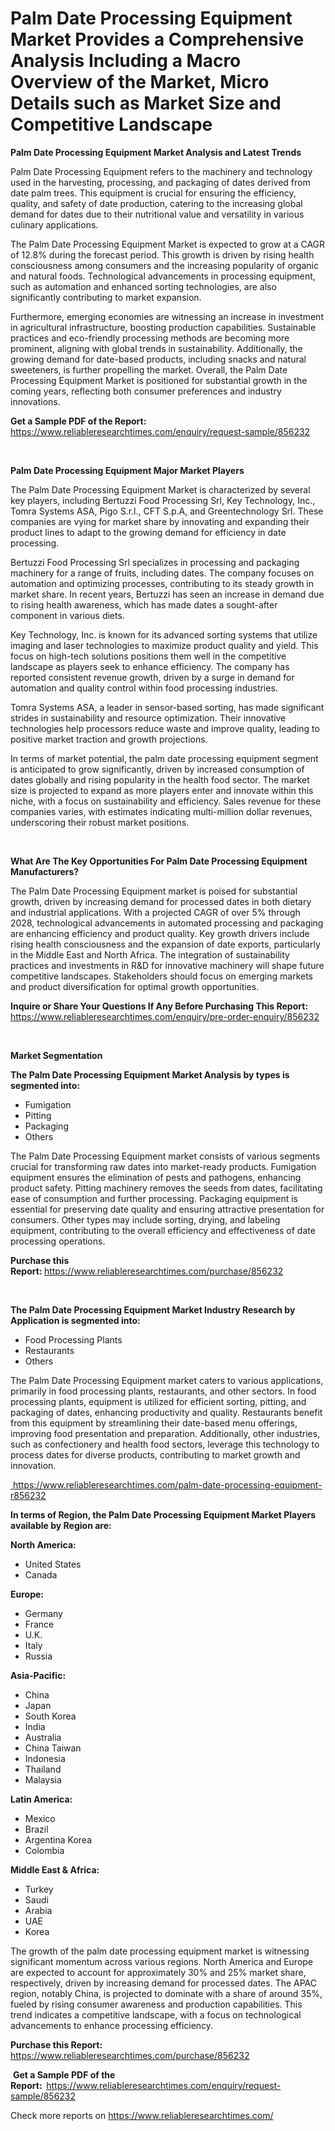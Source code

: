 <p><h1>Palm Date Processing Equipment Market Provides a Comprehensive Analysis Including a Macro Overview of the Market, Micro Details such as Market Size and Competitive Landscape</h1></p><p><strong>Palm Date Processing Equipment Market Analysis and Latest Trends</strong></p>
<p><p>Palm Date Processing Equipment refers to the machinery and technology used in the harvesting, processing, and packaging of dates derived from date palm trees. This equipment is crucial for ensuring the efficiency, quality, and safety of date production, catering to the increasing global demand for dates due to their nutritional value and versatility in various culinary applications.</p><p>The Palm Date Processing Equipment Market is expected to grow at a CAGR of 12.8% during the forecast period. This growth is driven by rising health consciousness among consumers and the increasing popularity of organic and natural foods. Technological advancements in processing equipment, such as automation and enhanced sorting technologies, are also significantly contributing to market expansion. </p><p>Furthermore, emerging economies are witnessing an increase in investment in agricultural infrastructure, boosting production capabilities. Sustainable practices and eco-friendly processing methods are becoming more prominent, aligning with global trends in sustainability. Additionally, the growing demand for date-based products, including snacks and natural sweeteners, is further propelling the market. Overall, the Palm Date Processing Equipment Market is positioned for substantial growth in the coming years, reflecting both consumer preferences and industry innovations.</p></p>
<p><strong>Get a Sample PDF of the Report:&nbsp;</strong> <a href="https://www.reliableresearchtimes.com/enquiry/request-sample/856232?utm_campaign=2009&utm_medium=2&utm_source=Github&utm_content=ia&utm_term=08042025&utm_id=palm-date-processing-equipment">https://www.reliableresearchtimes.com/enquiry/request-sample/856232</a></p>
<p>&nbsp;</p>
<p><strong>Palm Date Processing Equipment Major Market Players</strong></p>
<p><p>The Palm Date Processing Equipment Market is characterized by several key players, including Bertuzzi Food Processing Srl, Key Technology, Inc., Tomra Systems ASA, Pigo S.r.l., CFT S.p.A, and Greentechnology Srl. These companies are vying for market share by innovating and expanding their product lines to adapt to the growing demand for efficiency in date processing.</p><p>Bertuzzi Food Processing Srl specializes in processing and packaging machinery for a range of fruits, including dates. The company focuses on automation and optimizing processes, contributing to its steady growth in market share. In recent years, Bertuzzi has seen an increase in demand due to rising health awareness, which has made dates a sought-after component in various diets.</p><p>Key Technology, Inc. is known for its advanced sorting systems that utilize imaging and laser technologies to maximize product quality and yield. This focus on high-tech solutions positions them well in the competitive landscape as players seek to enhance efficiency. The company has reported consistent revenue growth, driven by a surge in demand for automation and quality control within food processing industries.</p><p>Tomra Systems ASA, a leader in sensor-based sorting, has made significant strides in sustainability and resource optimization. Their innovative technologies help processors reduce waste and improve quality, leading to positive market traction and growth projections.</p><p>In terms of market potential, the palm date processing equipment segment is anticipated to grow significantly, driven by increased consumption of dates globally and rising popularity in the health food sector. The market size is projected to expand as more players enter and innovate within this niche, with a focus on sustainability and efficiency. Sales revenue for these companies varies, with estimates indicating multi-million dollar revenues, underscoring their robust market positions.</p></p>
<p>&nbsp;</p>
<p><strong>What Are The Key Opportunities For Palm Date Processing Equipment Manufacturers?</strong></p>
<p><p>The Palm Date Processing Equipment market is poised for substantial growth, driven by increasing demand for processed dates in both dietary and industrial applications. With a projected CAGR of over 5% through 2028, technological advancements in automated processing and packaging are enhancing efficiency and product quality. Key growth drivers include rising health consciousness and the expansion of date exports, particularly in the Middle East and North Africa. The integration of sustainability practices and investments in R&D for innovative machinery will shape future competitive landscapes. Stakeholders should focus on emerging markets and product diversification for optimal growth opportunities.</p></p>
<p><strong>Inquire or Share Your Questions If Any Before Purchasing This Report:</strong> <a href="https://www.reliableresearchtimes.com/enquiry/pre-order-enquiry/856232?utm_campaign=2009&utm_medium=2&utm_source=Github&utm_content=ia&utm_term=08042025&utm_id=palm-date-processing-equipment">https://www.reliableresearchtimes.com/enquiry/pre-order-enquiry/856232</a></p>
<p>&nbsp;</p>
<p><strong>Market Segmentation</strong></p>
<p><strong>The Palm Date Processing Equipment Market Analysis by types is segmented into:</strong></p>
<p><ul><li>Fumigation</li><li>Pitting</li><li>Packaging</li><li>Others</li></ul></p>
<p><p>The Palm Date Processing Equipment market consists of various segments crucial for transforming raw dates into market-ready products. Fumigation equipment ensures the elimination of pests and pathogens, enhancing product safety. Pitting machinery removes the seeds from dates, facilitating ease of consumption and further processing. Packaging equipment is essential for preserving date quality and ensuring attractive presentation for consumers. Other types may include sorting, drying, and labeling equipment, contributing to the overall efficiency and effectiveness of date processing operations.</p></p>
<p><strong>Purchase this Report:&nbsp;</strong><a href="https://www.reliableresearchtimes.com/purchase/856232?utm_campaign=2009&utm_medium=2&utm_source=Github&utm_content=ia&utm_term=08042025&utm_id=palm-date-processing-equipment">https://www.reliableresearchtimes.com/purchase/856232</a></p>
<p>&nbsp;</p>
<p><strong>The Palm Date Processing Equipment Market Industry Research by Application is segmented into:</strong></p>
<p><ul><li>Food Processing Plants</li><li>Restaurants</li><li>Others</li></ul></p>
<p><p>The Palm Date Processing Equipment market caters to various applications, primarily in food processing plants, restaurants, and other sectors. In food processing plants, equipment is utilized for efficient sorting, pitting, and packaging of dates, enhancing productivity and quality. Restaurants benefit from this equipment by streamlining their date-based menu offerings, improving food presentation and preparation. Additionally, other industries, such as confectionery and health food sectors, leverage this technology to process dates for diverse products, contributing to market growth and innovation.</p></p>
<p><a href="https://www.reliableresearchtimes.com/palm-date-processing-equipment-r856232?utm_campaign=2009&utm_medium=2&utm_source=Github&utm_content=ia&utm_term=08042025&utm_id=palm-date-processing-equipment">&nbsp;https://www.reliableresearchtimes.com/palm-date-processing-equipment-r856232</a></p>
<p><strong>In terms of Region, the Palm Date Processing Equipment Market Players available by Region are:</strong></p>
<p>
    <p> <strong> North America: </strong>
        <ul>
            <li>United States</li>
            <li>Canada</li>
        </ul>
        </p> 
    <p> <strong> Europe: </strong>
        <ul>
            <li>Germany</li>
            <li>France</li>
            <li>U.K.</li>
            <li>Italy</li>
            <li>Russia</li>
        </ul>
        </p> 
    <p> <strong> Asia-Pacific: </strong>
        <ul>
            <li>China</li>
            <li>Japan</li>
            <li>South Korea</li>
            <li>India</li>
            <li>Australia</li>
            <li>China Taiwan</li>
            <li>Indonesia</li>
            <li>Thailand</li>
            <li>Malaysia</li>
        </ul>
        </p> 
    <p> <strong> Latin America: </strong>
        <ul>
            <li>Mexico</li>
            <li>Brazil</li>
            <li>Argentina Korea</li>
            <li>Colombia</li>
        </ul>
        </p> 
    <p> <strong> Middle East & Africa: </strong>
        <ul>
            <li>Turkey</li>
            <li>Saudi</li>
            <li>Arabia</li>
            <li>UAE</li>
            <li>Korea</li>
        </ul>
    </p>
    </p>
<p><p>The growth of the palm date processing equipment market is witnessing significant momentum across various regions. North America and Europe are expected to account for approximately 30% and 25% market share, respectively, driven by increasing demand for processed dates. The APAC region, notably China, is projected to dominate with a share of around 35%, fueled by rising consumer awareness and production capabilities. This trend indicates a competitive landscape, with a focus on technological advancements to enhance processing efficiency.</p></p>
<p><strong>Purchase this Report: </strong><a href="https://www.reliableresearchtimes.com/purchase/856232?utm_campaign=2009&utm_medium=2&utm_source=Github&utm_content=ia&utm_term=08042025&utm_id=palm-date-processing-equipment">https://www.reliableresearchtimes.com/purchase/856232</a></p>
<p>&nbsp;<strong>Get a Sample PDF of the Report:&nbsp;&nbsp;</strong><a href="https://www.reliableresearchtimes.com/enquiry/request-sample/856232?utm_campaign=2009&utm_medium=2&utm_source=Github&utm_content=ia&utm_term=08042025&utm_id=palm-date-processing-equipment">https://www.reliableresearchtimes.com/enquiry/request-sample/856232</a></p>
<p><strong></strong></p>
<p>Check more reports on <a href="https://www.reliableresearchtimes.com/?utm_campaign=2009&utm_medium=2&utm_source=Github&utm_content=ia&utm_term=08042025&utm_id=palm-date-processing-equipment">https://www.reliableresearchtimes.com/</a></p>